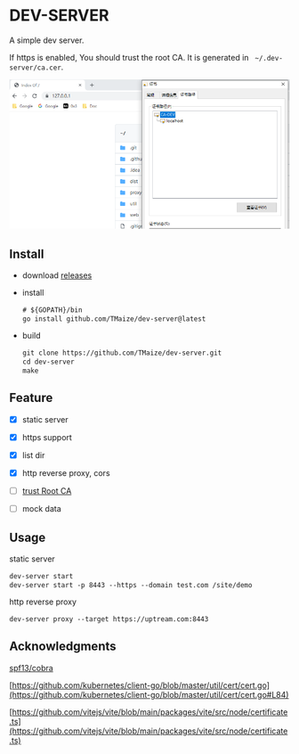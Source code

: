 # DEV-SERVER

A simple dev server.

If https is enabled, You should trust the root CA. It is generated in ` ~/.dev-server/ca.cer`.

![cer](./doc/cer.png)

## Install

+ download [releases](https://github.com/TMaize/dev-server/releases)

+ install

    ```shell
    # ${GOPATH}/bin
    go install github.com/TMaize/dev-server@latest
    ```

+ build

    ```shell
    git clone https://github.com/TMaize/dev-server.git
    cd dev-server
    make
    ```

## Feature

- [x] static server

- [x] https support

- [x] list dir

- [x] http reverse proxy, cors

- [ ] [trust Root CA](https://github.com/FiloSottile/mkcert/blob/master/truststore_windows.go)

- [ ] mock data

## Usage

static server

```
dev-server start
dev-server start -p 8443 --https --domain test.com /site/demo 
```

http reverse proxy

```
dev-server proxy --target https://uptream.com:8443 
```

## Acknowledgments

[spf13/cobra](https://github.com/spf13/cobra)

[https://github.com/kubernetes/client-go/blob/master/util/cert/cert.go](https://github.com/kubernetes/client-go/blob/master/util/cert/cert.go#L84)

[https://github.com/vitejs/vite/blob/main/packages/vite/src/node/certificate.ts](https://github.com/vitejs/vite/blob/main/packages/vite/src/node/certificate.ts)
